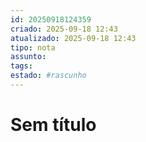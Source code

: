 ```yaml
---
id: 20250918124359
criado: 2025-09-18 12:43
atualizado: 2025-09-18 12:43
tipo: nota
assunto: 
tags: 
estado: #rascunho
---
```


# Sem título